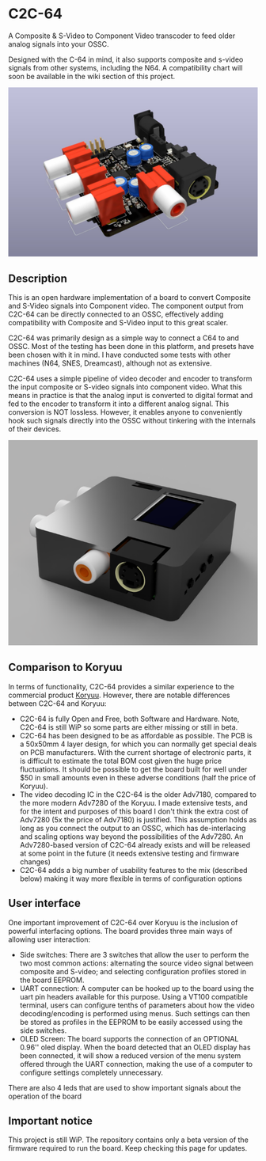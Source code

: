 # C2C-64
A Composite & S-Video to Component Video transcoder to feed older analog signals into your OSSC.

Designed with the C-64 in mind, it also supports composite and s-video signals from other systems, including the N64. A compatibility chart will soon be available in the wiki section of this project.

<img alt="C2C-64 Board Image" src="images/board.jpg" width="600">

## Description

This is an open hardware implementation of a board to convert Composite and S-Video signals into Component video. The component output from C2C-64 can be directly connected to an OSSC, effectively adding compatibility with Composite and S-Video input to this great scaler.

C2C-64 was primarily design as a simple way to connect a C64 to and OSSC. Most of the testing has been done in this platform, and presets have been chosen with it in mind. I have conducted some tests with other machines (N64, SNES, Dreamcast), although not as extensive.

C2C-64 uses a simple pipeline of video decoder and encoder to transform the input composite or S-video signals into component video. What this means in practice is that the analog input is converted to digital format and fed to the encoder to transform it into a different analog signal. This conversion is NOT lossless. However, it enables anyone to conveniently hook such signals directly into the OSSC without tinkering with the internals of their devices. 

<img alt="C2C-64 Case Image" src="images/case.png" width="600">

## Comparison to Koryuu

In terms of functionality, C2C-64 provides a similar experience to the commercial product [Koryuu](https://videogameperfection.com/products/koryuu-transcoder/). However, there are notable differences between C2C-64 and Koryuu:
- C2C-64 is fully Open and Free, both Software and Hardware. Note, C2C-64 is still WiP so some parts are either missing or still in beta.
- C2C-64 has been designed to be as affordable as possible. The PCB is a 50x50mm 4 layer design, for which you can normally get special deals on PCB manufacturers. With the current shortage of electronic parts, it is difficult to estimate the total BOM cost given the huge price fluctuations. It should be possible to get the board built for well under $50 in small amounts even in these adverse conditions (half the price of Koryuu).
- The video decoding IC in the C2C-64 is the older Adv7180, compared to the more modern Adv7280 of the Koryuu. I made extensive tests, and for the intent and purposes of this board I don't think the extra cost of Adv7280 (5x the price of Adv7180) is justified. This assumption holds as long as you connect the output to an OSSC, which has de-interlacing and scaling options way beyond the possibilities of the Adv7280. An Adv7280-based version of C2C-64  already exists and will be released at some point in the future (it needs extensive testing and firmware changes)
- C2C-64 adds a big number of usability features to the mix (described below) making it way more flexible in terms of configuration options

## User interface

One important improvement of C2C-64 over Koryuu is the inclusion of powerful interfacing options. The board provides three main ways of allowing user interaction:
- Side switches: There are 3 switches that allow the user to perform the two most common actions: alternating the source video signal between composite and S-video; and selecting configuration profiles stored in the board EEPROM.
- UART connection: A computer can be hooked up to the board using the uart pin headers available for this purpose. Using a VT100 compatible terminal, users can configure tenths of parameters about how the video decoding/encoding is performed using menus. Such settings can then be stored as profiles in the EEPROM to be easily accessed using the side switches.
- OLED Screen: The board supports the connection of an OPTIONAL 0.96'' oled display. When the board detected that an OLED display has been connected, it will show a reduced version of the menu system offered through the UART connection, making the use of a computer to configure settings completely unnecessary.

There are also 4 leds that are used to show important signals about the operation of the board

## Important notice

This project is still WiP. The repository contains only a beta version of the firmware required to run the board. Keep checking this page for updates.
